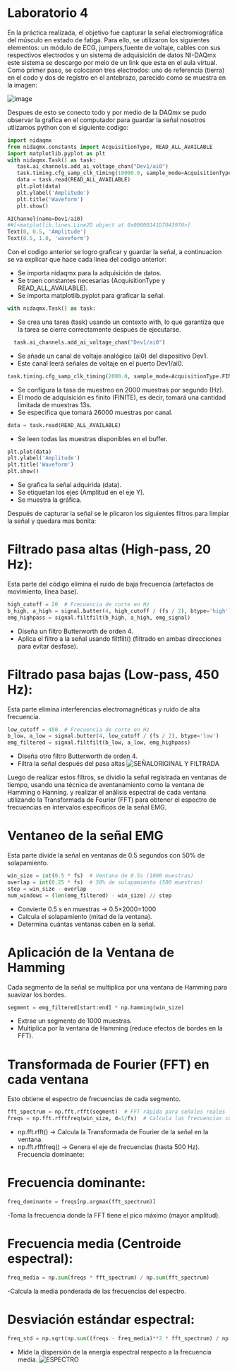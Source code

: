 # Laboratorio 4
En la práctica realizada, el objetivo fue capturar la señal electromiográfica del músculo en estado de fatiga. Para ello, se utilizaron los siguientes elementos: un módulo de ECG, jumpers,fuente de voltaje, cables con sus respectivos electrodos y un sistema de adquisición de datos NI-DAQmx este sistema se descargo por meio de un link que esta en el aula virtual.
Como primer paso, se colocaron tres electrodos: uno de referencia (tierra) en el codo y dos de registro en el antebrazo, parecido como se muestra en la imagen:

![image](https://github.com/user-attachments/assets/ee47aa9b-4352-4970-8734-ec1de5749ded)

Despues de esto se conecto todo y por medio de la DAQmx se pudo observar la grafica en el computador para guardar la señal nosotros utlizamos python con el siguiente codigo:

```python
import nidaqmx
from nidaqmx.constants import AcquisitionType, READ_ALL_AVAILABLE
import matplotlib.pyplot as plt
with nidaqmx.Task() as task:
   task.ai_channels.add_ai_voltage_chan("Dev1/ai0")
   task.timing.cfg_samp_clk_timing(10000.0, sample_mode=AcquisitionType.FINITE, samps_per_chan=1000)
   data = task.read(READ_ALL_AVAILABLE)
   plt.plot(data)
   plt.ylabel('Amplitude')
   plt.title('Waveform')
   plt.show()

AIChannel(name=Dev1/ai0)
##[<matplotlib.lines.Line2D object at 0x00000141D7043970>]
Text(0, 0.5, 'Amplitude')
Text(0.5, 1.0, 'waveform')
```
Con el codigo anterior se logro graficar y guardar la señal, a continuacion se va explicar que hace cada linea del codigo anterior:

- Se importa nidaqmx para la adquisición de datos.
- Se traen constantes necesarias (AcquisitionType y READ_ALL_AVAILABLE).
- Se importa matplotlib.pyplot para graficar la señal.

```python
with nidaqmx.Task() as task:
```

- Se crea una tarea (task) usando un contexto with, lo que garantiza que la tarea se cierre correctamente después de ejecutarse.

```python
  task.ai_channels.add_ai_voltage_chan("Dev1/ai0")
```

- Se añade un canal de voltaje analógico (ai0) del dispositivo Dev1.
- Este canal leerá señales de voltaje en el puerto Dev1/ai0.

```python
task.timing.cfg_samp_clk_timing(2000.0, sample_mode=AcquisitionType.FINITE, samps_per_chan=2600)
```
- Se configura la tasa de muestreo en 2000 muestras por segundo (Hz).
- El modo de adquisición es finito (FINITE), es decir, tomará una cantidad limitada de muestras 13s.
- Se especifica que tomará 26000 muestras por canal.
```python
data = task.read(READ_ALL_AVAILABLE)
```
- Se leen todas las muestras disponibles en el buffer.
```python
plt.plot(data)
plt.ylabel('Amplitude')
plt.title('Waveform')
plt.show()
```
- Se grafica la señal adquirida (data).
- Se etiquetan los ejes (Amplitud en el eje Y).
- Se muestra la gráfica.

Después de capturar la señal se le plicaron los siguientes filtros para limpiar la señal y quedara mas bonita:
# Filtrado pasa altas (High-pass, 20 Hz):
Esta parte del código elimina el ruido de baja frecuencia (artefactos de movimiento, línea base).
```python
high_cutoff = 20  # Frecuencia de corte en Hz
b_high, a_high = signal.butter(4, high_cutoff / (fs / 2), btype='high')
emg_highpass = signal.filtfilt(b_high, a_high, emg_signal)
```
- Diseña un filtro Butterworth de orden 4.
- Aplica el filtro a la señal usando filtfilt() (filtrado en ambas direcciones para evitar desfase).
# Filtrado pasa bajas (Low-pass, 450 Hz):
Esta parte elimina interferencias electromagnéticas y ruido de alta frecuencia.
```python
low_cutoff = 450  # Frecuencia de corte en Hz
b_low, a_low = signal.butter(4, low_cutoff / (fs / 2), btype='low')
emg_filtered = signal.filtfilt(b_low, a_low, emg_highpass)
```
- Diseña otro filtro Butterworth de orden 4.
- Filtra la señal después del pasa altas
![SEÑALORIGINAL Y FILTRADA](https://github.com/user-attachments/assets/0ea90c99-d4b8-42cb-b625-3a16d711fbd6)

Luego de realizar estos filtros, se dividio la señal registrada en ventanas de tiempo, usando una técnica de aventanamiento como la ventana de Hamming o Hanning. y realizar el análisis espectral de cada ventana utilizando la Transformada de Fourier (FFT) para obtener el espectro de frecuencias en intervalos específicos de la señal EMG.
# Ventaneo de la señal EMG
Esta parte divide la señal en ventanas de 0.5 segundos con 50% de solapamiento.
```python
win_size = int(0.5 * fs)  # Ventana de 0.5s (1000 muestras)
overlap = int(0.25 * fs)  # 50% de solapamiento (500 muestras)
step = win_size - overlap
num_windows = (len(emg_filtered) - win_size) // step
```
- Convierte 0.5 s en muestras → 0.5×2000=1000
- Calcula el solapamiento (mitad de la ventana).
- Determina cuántas ventanas caben en la señal.
# Aplicación de la Ventana de Hamming
Cada segmento de la señal se multiplica por una ventana de Hamming para suavizar los bordes.
```python
segment = emg_filtered[start:end] * np.hamming(win_size)
```
- Extrae un segmento de 1000 muestras.
- Multiplica por la ventana de Hamming (reduce efectos de bordes en la FFT).
# Transformada de Fourier (FFT) en cada ventana
Esto obtiene el espectro de frecuencias de cada segmento.
```python
fft_spectrum = np.fft.rfft(segment)  # FFT rápida para señales reales
freqs = np.fft.rfftfreq(win_size, d=1/fs)  # Calcula las frecuencias correspondientes
```
- np.fft.rfft() → Calcula la Transformada de Fourier de la señal en la ventana.
- np.fft.rfftfreq() → Genera el eje de frecuencias (hasta 500 Hz).
Frecuencia dominante:

# Frecuencia dominante:
```python
freq_dominante = freqs[np.argmax(fft_spectrum)]
```
-Toma la frecuencia donde la FFT tiene el pico máximo (mayor amplitud).

# Frecuencia media (Centroide espectral):
```python
freq_media = np.sum(freqs * fft_spectrum) / np.sum(fft_spectrum)
```
-Calcula la media ponderada de las frecuencias del espectro.
# Desviación estándar espectral:
```python
freq_std = np.sqrt(np.sum((freqs - freq_media)**2 * fft_spectrum) / np.sum(fft_spectrum))
```
- Mide la dispersión de la energía espectral respecto a la frecuencia media.
![ESPECTRO](https://github.com/user-attachments/assets/999854c3-d73a-4284-9647-97348099e20a)







